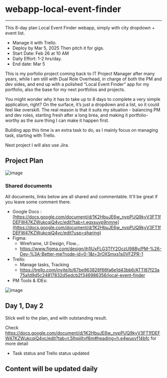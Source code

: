 # webapp-local-event-finder #
----
This 8-day plan Local Event Finder webapp, simply with city dropdown + event list.
 * Manage it with Trello.
 * Deploy by Mar 5, 2025 Then pitch it for gigs.
 * Start Date: Feb 26 at 10 AM
 * Daily Effort: 1-2 hrs/day.
 * End date: Mar 5

This is my porfolio project coming back to IT Project Manager after many years, while I am still with Dual Role Overhead, in charge of both the PM and dev sides, and end up with a polished “Local Event Finder” app for my portfolio, also the base for my next portfolios and projects.

You might wonder why it has to take up to 8 days to complete a very simple application, right? On the surface, it’s just a dropdown and a list, so it could feel like overskill. The real reason is that it suits my situation - balancing PM and dev roles, starting fresh after a long brea, and making it portfolio-worthy as the sure thing I can make it happen first.

Building app this time is an extra task to do, as I mainly focus on managing task, starting with Trello.

Next project I will also use Jira.

## Project Plan ##

![image](https://github.com/user-attachments/assets/6199d2cf-1f08-47bc-8113-e3498997f85e)

### Shared documents ###
All documents, links below are all shared and commentable. It'll be great if you leave some comment there.
* Google Docs : [https://docs.google.com/document/d/1K2HbuJE6w_nvpPUQ9kyV3FT1fDEFW47KZWukcqiQ4vc/edit?tab=t.egxsuvp9nmne](https://docs.google.com/document/d/1K2HbuJE6w_nvpPUQ9kyV3FT1fDEFW47KZWukcqiQ4vc/edit?usp=sharing)
* Figma:
  - Wireframe, UI Design, Flow...
  - https://www.figma.com/design/jh1lUxFLG3TfY2OczU98By/PM-%26-Dev-%3A-Better-me?node-id=0-1&t=3rOXSmxs1s0VFZPR-1
* Trello:
  - Manage tasks, Tracking
  - https://trello.com/invite/b/67be963826f66fa6e1d43bb6/ATTI87f23a75a1d9d5c24817832d5edcb2f346986356/local-event-finder
* PM Tools & IDEs:

![image](https://github.com/user-attachments/assets/b8f30378-c532-49c1-aa3c-928f9d0332e1)

## Day 1, Day 2 ##
Stick well to the plan, and with outstanding result.

Check https://docs.google.com/document/d/1K2HbuJE6w_nvpPUQ9kyV3FT1fDEFW47KZWukcqiQ4vc/edit?tab=t.5lhpjiltvf6m#heading=h.e4wuxvf14bfc for more detail
- Task status and Trello status updated

## Content will be updated daily ##
